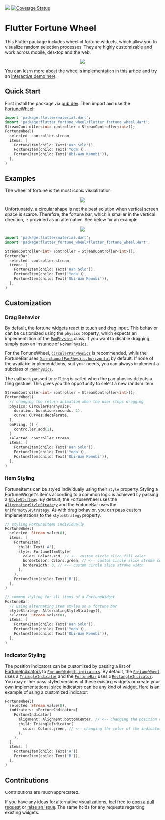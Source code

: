 [![](https://img.shields.io/pub/v/flutter_fortune_wheel)](https://pub.dev/packages/flutter_fortune_wheel)
[![Coverage Status](https://coveralls.io/repos/github/kevlatus/flutter_fortune_wheel/badge.svg?branch=main)](https://coveralls.io/github/kevlatus/flutter_fortune_wheel?branch=main)

# Flutter Fortune Wheel

This Flutter package includes wheel of fortune widgets, which allow you to visualize random selection processes.
They are highly customizable and work across mobile, desktop and the web.

<p align="center">
  <img src="https://raw.githubusercontent.com/kevlatus/flutter_fortune_wheel/main/images/img-wheel-256.png">
</p>

You can learn more about the wheel's implementation [in this article](https://www.kevlatus.de/blog/making-of-flutter-fortune-wheel)
and try an [interactive demo here](https://kevlatus.github.io/flutter_fortune_wheel).

## Quick Start

First install the package via [pub.dev](https://pub.dev/packages/flutter_fortune_wheel/install).
Then import and use the [FortuneWheel](https://pub.dev/documentation/flutter_fortune_wheel/latest/flutter_fortune_wheel/FortuneWheel-class.html):

```dart
import 'package:flutter/material.dart';
import 'package:flutter_fortune_wheel/flutter_fortune_wheel.dart';
StreamController<int> controller = StreamController<int>();
FortuneWheel(
  selected: controller.stream,
  items: [
    FortuneItem(child: Text('Han Solo')),
    FortuneItem(child: Text('Yoda')),
    FortuneItem(child: Text('Obi-Wan Kenobi')),
  ],
)
```

## Examples

The wheel of fortune is the most iconic visualization.

<p align="center">
  <img src="https://raw.githubusercontent.com/kevlatus/flutter_fortune_wheel/main/images/wheel-spin.gif">
</p>

Unfortunately, a circular shape is not the best solution when vertical screen space is scarce. Therefore,
the fortune bar, which is smaller in the vertical direction, is provided as an alternative. See below for an example:

<p align="center">
  <img src="https://raw.githubusercontent.com/kevlatus/flutter_fortune_wheel/main/images/img-bar-anim.gif">
</p>

```dart
import 'package:flutter/material.dart';
import 'package:flutter_fortune_wheel/flutter_fortune_wheel.dart';

StreamController<int> controller = StreamController<int>();
FortuneBar(
  selected: controller.stream,
  items: [
    FortuneItem(child: Text('Han Solo')),
    FortuneItem(child: Text('Yoda')),
    FortuneItem(child: Text('Obi-Wan Kenobi')),
  ],
)
```

## Customization

### Drag Behavior

By default, the fortune widgets react to touch and drag input. This behavior can be customized using the `physics` property, which expects an implementation
of the [`PanPhysics`](https://pub.dev/documentation/flutter_fortune_wheel/latest/flutter_fortune_wheel/PanPhysics-class.html) class.
If you want to disable dragging, simply pass an instance of [`NoPanPhysics`](https://pub.dev/documentation/flutter_fortune_wheel/latest/flutter_fortune_wheel/NoPanPhysics-class.html).

For the FortuneWheel, [`CircularPanPhysics`](https://pub.dev/documentation/flutter_fortune_wheel/latest/flutter_fortune_wheel/CircularPanPhysics-class.html)
is recommended, while the FortuneBar uses [`DirectionalPanPhysics.horizontal`](https://pub.dev/documentation/flutter_fortune_wheel/latest/flutter_fortune_wheel/DirectionalPanPhysics/DirectionalPanPhysics.horizontal.html)
by default. If none of the available implementations, suit your needs, you can always implement a subclass of [`PanPhysics`](https://pub.dev/documentation/flutter_fortune_wheel/latest/flutter_fortune_wheel/PanPhysics-class.html).

The callback passed to `onFling` is called when the pan physics detects a fling gesture. This gives
you the opportunity to select a new random item.

```dart
StreamController<int> controller = StreamController<int>();
FortuneWheel(
  // changing the return animation when the user stops dragging
  physics: CircularPanPhysics(
    duration: Duration(seconds: 1),
    curve: Curves.decelerate,
  ),
  onFling: () {
    controller.add(1);
  }
  selected: controller.stream,
  items: [
    FortuneItem(child: Text('Han Solo')),
    FortuneItem(child: Text('Yoda')),
    FortuneItem(child: Text('Obi-Wan Kenobi')),
  ],
)
```

### Item Styling

FortuneItems can be styled individually using their `style` property. Styling a FortuneWidget's
items according to a common logic is achieved by passing a [`StyleStrategy`](https://pub.dev/documentation/flutter_fortune_wheel/latest/flutter_fortune_wheel/StyleStrategy-class.html).
By default, the FortuneWheel uses the [`AlternatingStyleStrategy`](https://pub.dev/documentation/flutter_fortune_wheel/latest/flutter_fortune_wheel/AlternatingStyleStrategy-class.html)
and the FortuneBar uses the [`UniformStyleStrategy`](https://pub.dev/documentation/flutter_fortune_wheel/latest/flutter_fortune_wheel/UniformStyleStrategy-class.html).
As with drag behavior, you can pass custom implementations to the `styleStrategy` property.

```dart
// styling FortuneItems individually
FortuneWheel(
  selected: Stream.value(0),
  items: [
    FortuneItem(
      child: Text('A'),
      style: FortuneItemStyle(
        color: Colors.red, // <-- custom circle slice fill color
        borderColor: Colors.green, // <-- custom circle slice stroke color
        borderWidth: 3, // <-- custom circle slice stroke width
      ),
    ),
    FortuneItem(child: Text('B')),
  ],
)

// common styling for all items of a FortuneWidget
FortuneBar(
  // using alternating item styles on a fortune bar
  styleStrategy: AlternatingStyleStrategy(),
  selected: Stream.value(0),
  items: [
    FortuneItem(child: Text('Han Solo')),
    FortuneItem(child: Text('Yoda')),
    FortuneItem(child: Text('Obi-Wan Kenobi')),
  ],
)
```

### Indicator Styling

The position indicators can be customized by passing a list of [FortuneIndicators](https://pub.dev/documentation/flutter_fortune_wheel/latest/flutter_fortune_wheel/FortuneIndicator-class.html) to [`FortuneWidget.indicators`](https://pub.dev/documentation/flutter_fortune_wheel/latest/flutter_fortune_wheel/FortuneWidget/indicators.html). By default, the [`FortuneWheel`](https://pub.dev/documentation/flutter_fortune_wheel/latest/flutter_fortune_wheel/FortuneWheel-class.html) uses a [`TriangleIndicator`](https://pub.dev/documentation/flutter_fortune_wheel/latest/flutter_fortune_wheel/TriangleIndicator-class.html) and the [`FortuneBar`](https://pub.dev/documentation/flutter_fortune_wheel/latest/flutter_fortune_wheel/FortuneBar-class.html) uses a [`RectangleIndicator`](https://pub.dev/documentation/flutter_fortune_wheel/latest/flutter_fortune_wheel/RectangleIndicator-class.html). You may either pass styled versions of these existing widgets or create your own implementations, since indicators can be any kind of widget. Here is an example of using a customized indicator:

```dart
FortuneWheel(
  selected: Stream.value(0),
  indicators: <FortuneIndicator>[
    FortuneIndicator(
      alignment: Alignment.bottomCenter, // <-- changing the position of the indicator
      child: TriangleIndicator(
        color: Colors.green, // <-- changing the color of the indicator
      ),
    ),
  ],
  items: [
    FortuneItem(child: Text('A'))
    FortuneItem(child: Text('B')),
  ],
)
```

## Contributions

Contributions are much appreciated.

If you have any ideas for alternative visualizations, feel free to 
[open a pull request](https://github.com/kevlatus/flutter_fortune_wheel/pulls) or
[raise an issue](https://github.com/kevlatus/flutter_fortune_wheel/issues).
The same holds for any requests regarding existing widgets.
